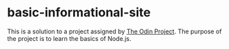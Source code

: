 # basic-informational-site

This is a solution to a project assigned by [The Odin Project](https://theodinproject.com). The purpose of the project is to learn the basics of Node.js.
